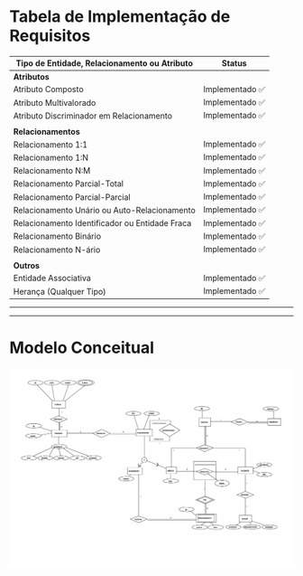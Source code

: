 # Tabela de Implementação de Requisitos

| Tipo de Entidade, Relacionamento ou Atributo   | Status         |
|------------------------------------------------|----------------|
| **Atributos**                                  |                |
| Atributo Composto                              | Implementado ✅ |
| Atributo Multivalorado                         | Implementado ✅ |
| Atributo Discriminador em Relacionamento       | Implementado ✅ |
|                                                |                |
| **Relacionamentos**                            |                |
| Relacionamento 1:1                             | Implementado ✅ |
| Relacionamento 1:N                             | Implementado ✅ |
| Relacionamento N:M                             | Implementado ✅ |
| Relacionamento Parcial-Total                   | Implementado ✅ |
| Relacionamento Parcial-Parcial                 | Implementado ✅ |
| Relacionamento Unário ou Auto-Relacionamento   | Implementado ✅ |
| Relacionamento Identificador ou Entidade Fraca | Implementado ✅ |
| Relacionamento Binário                         | Implementado ✅ |
| Relacionamento N-ário                          | Implementado ✅ |
|                                                |                |
| **Outros**                                     |                |
| Entidade Associativa                           | Implementado ✅ |
| Herança (Qualquer Tipo)                        | Implementado ✅ |

---
---

# Modelo Conceitual
<img src="clinica-medica.png">
